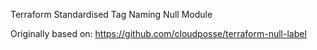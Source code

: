 Terraform Standardised Tag Naming Null Module

Originally based on: https://github.com/cloudposse/terraform-null-label

